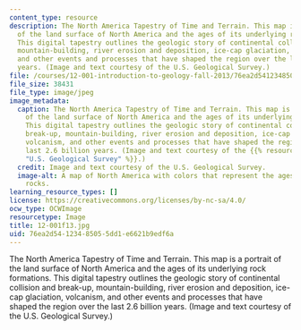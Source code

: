 ```yaml
---
content_type: resource
description: The North America Tapestry of Time and Terrain. This map is a portrait
  of the land surface of North America and the ages of its underlying rock formations.
  This digital tapestry outlines the geologic story of continental collision and break-up,
  mountain-building, river erosion and deposition, ice-cap glaciation, volcanism,
  and other events and processes that have shaped the region over the last 2.6 billion
  years. (Image and text courtesy of the U.S. Geological Survey.)
file: /courses/12-001-introduction-to-geology-fall-2013/76ea2d54123485055dd1e6621b9edf6a_12-001f13.jpg
file_size: 38431
file_type: image/jpeg
image_metadata:
  caption: The North America Tapestry of Time and Terrain. This map is a portrait
    of the land surface of North America and the ages of its underlying rock formations.
    This digital tapestry outlines the geologic story of continental collision and
    break-up, mountain-building, river erosion and deposition, ice-cap glaciation,
    volcanism, and other events and processes that have shaped the region over the
    last 2.6 billion years. (Image and text courtesy of the {{% resource_link "6c06616f-d2b7-444f-b7f8-fff272b1326a"
    "U.S. Geological Survey" %}}.)
  credit: Image and text courtesy of the U.S. Geological Survey.
  image-alt: A map of North America with colors that represent the ages of the underlying
    rocks.
learning_resource_types: []
license: https://creativecommons.org/licenses/by-nc-sa/4.0/
ocw_type: OCWImage
resourcetype: Image
title: 12-001f13.jpg
uid: 76ea2d54-1234-8505-5dd1-e6621b9edf6a
---
```

The North America Tapestry of Time and Terrain. This map is a portrait of the land surface of North America and the ages of its underlying rock formations. This digital tapestry outlines the geologic story of continental collision and break-up, mountain-building, river erosion and deposition, ice-cap glaciation, volcanism, and other events and processes that have shaped the region over the last 2.6 billion years. (Image and text courtesy of the U.S. Geological Survey.)